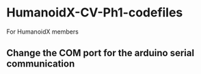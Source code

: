 # HumanoidX-CV-Ph1-codefiles
For HumanoidX members

## Change the COM port for the arduino serial communication
